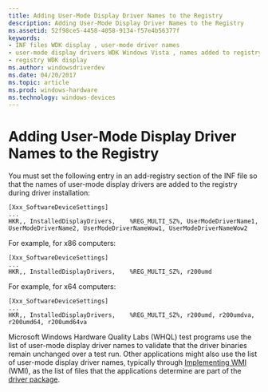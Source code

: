 ```yaml
---
title: Adding User-Mode Display Driver Names to the Registry
description: Adding User-Mode Display Driver Names to the Registry
ms.assetid: 52f98ce5-4458-4058-9134-f57e4b56377f
keywords:
- INF files WDK display , user-mode driver names
- user-mode display drivers WDK Windows Vista , names added to registry
- registry WDK display
ms.author: windowsdriverdev
ms.date: 04/20/2017
ms.topic: article
ms.prod: windows-hardware
ms.technology: windows-devices
---
```


# Adding User-Mode Display Driver Names to the Registry


You must set the following entry in an add-registry section of the INF file so that the names of user-mode display drivers are added to the registry during driver installation:

```
[Xxx_SoftwareDeviceSettings]
...
HKR,, InstalledDisplayDrivers,    %REG_MULTI_SZ%, UserModeDriverName1, UserModeDriverName2, UserModeDriverNameWow1, UserModeDriverNameWow2
```

For example, for x86 computers:

```
[Xxx_SoftwareDeviceSettings]
...
HKR,, InstalledDisplayDrivers,    %REG_MULTI_SZ%, r200umd 
```

For example, for x64 computers:

```
[Xxx_SoftwareDeviceSettings]
...
HKR,, InstalledDisplayDrivers,    %REG_MULTI_SZ%, r200umd, r200umdva, r200umd64, r200umd64va
```

Microsoft Windows Hardware Quality Labs (WHQL) test programs use the list of user-mode display driver names to validate that the driver binaries remain unchanged over a test run. Other applications might also use the list of user-mode display driver names, typically through [Implementing WMI](https://msdn.microsoft.com/library/windows/hardware/ff547139) (WMI), as the list of files that the applications determine are part of the [driver package](https://msdn.microsoft.com/library/windows/hardware/ff539954).

 

 





